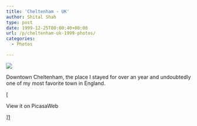 ```yaml
---
title: 'Cheltenham - UK'
author: Shital Shah
type: post
date: 1999-12-25T00:00:40+00:00
url: /p/cheltenham-uk-1999-photos/
categories:
  - Photos

---
```

[<img src="/images/posts/2004/03/cheltenham.jpg" class="alignleft size-full" />][1]
  
Downtown Cheltenham, the place I stayed for over an year and undoubtedly one of my most favorite town in England. 

[
  
View it on PicasaWeb
  
][1]

 [1]: https://picasaweb.google.com/111712720654017421562/CheltenhamUK?authuser=0&feat=directlink